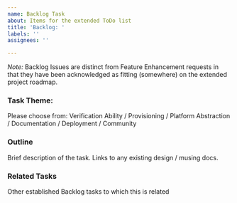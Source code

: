 ```yaml
---
name: Backlog Task
about: Items for the extended ToDo list
title: 'Backlog: '
labels: ''
assignees: ''

---
```


*Note:* Backlog Issues are distinct from Feature Enhancement requests in that they have been acknowledged as fitting (somewhere) on the extended project roadmap.


### Task Theme: 

Please choose from: Verification Ability / Provisioning / Platform Abstraction / Documentation / Deployment / Community

### Outline 

Brief description of the task. Links to any existing design / musing docs. 


### Related Tasks

Other established Backlog tasks to which this is related
